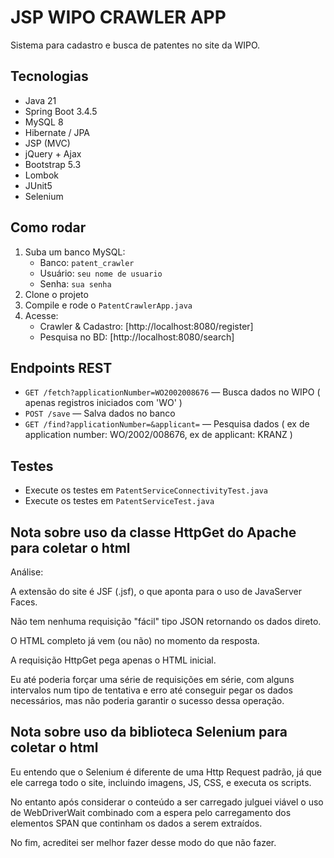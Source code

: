 # JSP WIPO CRAWLER APP

Sistema para cadastro e busca de patentes no site da WIPO.

## Tecnologias
- Java 21
- Spring Boot 3.4.5
- MySQL 8
- Hibernate / JPA
- JSP (MVC)
- jQuery + Ajax
- Bootstrap 5.3
- Lombok
- JUnit5
- Selenium

## Como rodar

1. Suba um banco MySQL:
   - Banco: `patent_crawler`
   - Usuário: `seu nome de usuario`
   - Senha: `sua senha`
2. Clone o projeto
3. Compile e rode o `PatentCrawlerApp.java`
4. Acesse:
   - Crawler & Cadastro: [http://localhost:8080/register]
   - Pesquisa no BD: [http://localhost:8080/search]

## Endpoints REST

- `GET /fetch?applicationNumber=WO2002008676` — Busca dados no WIPO ( apenas registros iniciados com 'WO' )
- `POST /save` — Salva dados no banco
- `GET /find?applicationNumber=&applicant=` — Pesquisa dados ( ex de application number: WO/2002/008676,  ex de applicant: KRANZ )

## Testes

- Execute os testes em `PatentServiceConnectivityTest.java`
- Execute os testes em `PatentServiceTest.java`

## Nota sobre uso da classe HttpGet do Apache para coletar o html

Análise:

A extensão do site é JSF (.jsf), o que aponta para o uso de JavaServer Faces.

Não tem nenhuma requisição "fácil" tipo JSON retornando os dados direto.

O HTML completo já vem (ou não) no momento da resposta.

A requisição HttpGet pega apenas o HTML inicial.

Eu até poderia forçar uma série de requisições em série, com alguns intervalos 
num tipo de tentativa e erro até conseguir pegar os dados necessários, mas 
não poderia garantir o sucesso dessa operação.

## Nota sobre uso da biblioteca Selenium para coletar o html

Eu entendo que o Selenium é diferente de uma Http Request padrão, já que ele
carrega todo o site, incluindo imagens, JS, CSS, e executa os scripts.

No entanto após considerar o conteúdo a ser carregado julguei viável o uso de
WebDriverWait combinado com a espera pelo carregamento dos elementos SPAN que
continham os dados a serem extraídos. 

No fim, acreditei ser melhor fazer desse modo do que não fazer.
